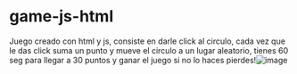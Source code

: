 # game-js-html
Juego creado con html y js, consiste en darle click al circulo, cada vez que le das click suma un punto y mueve el circulo a un lugar aleatorio, tienes 60 seg para llegar a 30 puntos y ganar el juego si no lo haces pierdes!![image](https://github.com/markox21/game-js-html/assets/107578706/7ac80419-2e04-4090-bb21-5ffba0b87f14)
